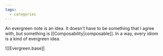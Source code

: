 ```yaml
---
tags:
  - categories
---
```

An evergreen note is an idea. It doesn't have to be something that I agree with, but something is [[Composability|composable]]. In a way, every idiom is a kind of evergreen idea.

![[Evergreen.base]]